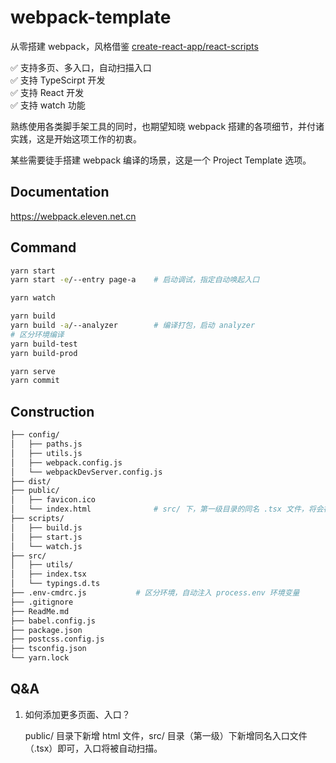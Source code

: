 # webpack-template

从零搭建 webpack，风格借鉴 [create-react-app/react-scripts](https://vscode.dev/github/facebook/create-react-app)

✅ 支持多页、多入口，自动扫描入口  
✅ 支持 TypeScirpt 开发  
✅ 支持 React 开发  
✅ 支持 watch 功能

熟练使用各类脚手架工具的同时，也期望知晓 webpack 搭建的各项细节，并付诸实践，这是开始这项工作的初衷。

某些需要徒手搭建 webpack 编译的场景，这是一个 Project Template 选项。

## Documentation

https://webpack.eleven.net.cn

## Command

```bash
yarn start
yarn start -e/--entry page-a    # 启动调试，指定自动唤起入口

yarn watch

yarn build
yarn build -a/--analyzer        # 编译打包，启动 analyzer
# 区分环境编译
yarn build-test
yarn build-prod

yarn serve
yarn commit
```

## Construction

```bash
├── config/
│   ├── paths.js
│   ├── utils.js
│   ├── webpack.config.js
│   └── webpackDevServer.config.js
├── dist/
├── public/
│   ├── favicon.ico
│   └── index.html              # src/ 下，第一级目录的同名 .tsx 文件，将会被识别为页面入口文件
├── scripts/
│   ├── build.js
│   ├── start.js
│   └── watch.js
├── src/
│   ├── utils/
│   ├── index.tsx
│   └── typings.d.ts
├── .env-cmdrc.js           # 区分环境，自动注入 process.env 环境变量
├── .gitignore
├── ReadMe.md
├── babel.config.js
├── package.json
├── postcss.config.js
├── tsconfig.json
└── yarn.lock
```

## Q&A

1. 如何添加更多页面、入口？

   public/ 目录下新增 html 文件，src/ 目录（第一级）下新增同名入口文件（.tsx）即可，入口将被自动扫描。
